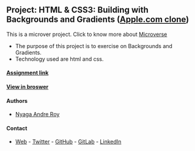 ## Project: HTML & CSS3: Building with Backgrounds and Gradients ([Apple.com clone](https://web.archive.org/web/20140301004610/http://www.apple.com/))

This is a microver project. Click to know more about [Microverse](https://www.microverse.org/)
* The purpose of this project is to exercise on Backgrounds and Gradients.
* Technology used are html and css. 

#### [Assignment link](https://www.theodinproject.com/courses/html5-and-css3/lessons/building-with-backgrounds-and-gradients)

#### [View in broswer](https://roynyaga.github.io/microverse_building_with_backgrounds_and_radients/)


#### Authors
* [Nyaga Andre Roy](https://github.com/RoyNyaga)

#### Contact
* [Web](https://bolabuari.com/)  -  [Twitter](https://twitter.com/bolah2009)  -  [GitHub](https://github.com/bolah2009/)  -  [GitLab](https://gitlab.com/bolah2009/)  -  [LinkedIn](https://www.linkedin.com/in/bolah2009/)
